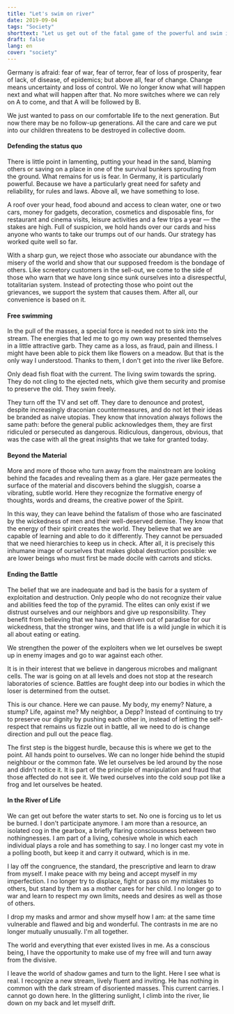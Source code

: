 ```yaml
---
title: "Let's swim on river"
date: 2019-09-04
tags: "Society"
shorttext: "Let us get out of the fatal game of the powerful and swim in our own direction!"
draft: false
lang: en
cover: "society"
---
```


Germany is afraid: fear of war, fear of terror, fear of loss of prosperity, fear of lack, of disease, of epidemics; but above all, fear of change. Change means uncertainty and loss of control. We no longer know what will happen next and what will happen after that. No more switches where we can rely on A to come, and that A will be followed by B.

We just wanted to pass on our comfortable life to the next generation. But now there may be no follow-up generations. All the care and care we put into our children threatens to be destroyed in collective doom.

#### Defending the status quo

There is little point in lamenting, putting your head in the sand, blaming others or saving on a place in one of the survival bunkers sprouting from the ground. What remains for us is fear. In Germany, it is particularly powerful. Because we have a particularly great need for safety and reliability, for rules and laws. Above all, we have something to lose.

A roof over your head, food abound and access to clean water, one or two cars, money for gadgets, decoration, cosmetics and disposable fins, for restaurant and cinema visits, leisure activities and a few trips a year — the stakes are high. Full of suspicion, we hold hands over our cards and hiss anyone who wants to take our trumps out of our hands. Our strategy has worked quite well so far.

With a sharp gun, we reject those who associate our abundance with the misery of the world and show that our supposed freedom is the bondage of others. Like screetory customers in the sell-out, we come to the side of those who warn that we have long since sunk ourselves into a disrespectful, totalitarian system. Instead of protecting those who point out the grievances, we support the system that causes them. After all, our convenience is based on it.

#### Free swimming

In the pull of the masses, a special force is needed not to sink into the stream. The energies that led me to go my own way presented themselves in a little attractive garb. They came as a loss, as fraud, pain and illness. I might have been able to pick them like flowers on a meadow. But that is the only way I understood. Thanks to them, I don't get into the river like Before.

Only dead fish float with the current. The living swim towards the spring. They do not cling to the ejected nets, which give them security and promise to preserve the old. They swim freely.

They turn off the TV and set off. They dare to denounce and protest, despite increasingly draconian countermeasures, and do not let their ideas be branded as naive utopias. They know that innovation always follows the same path: before the general public acknowledges them, they are first ridiculed or persecuted as dangerous. Ridiculous, dangerous, obvious, that was the case with all the great insights that we take for granted today.

#### Beyond the Material

More and more of those who turn away from the mainstream are looking behind the facades and revealing them as a glare. Her gaze permeates the surface of the material and discovers behind the sluggish, coarse a vibrating, subtle world. Here they recognize the formative energy of thoughts, words and dreams, the creative power of the Spirit.

In this way, they can leave behind the fatalism of those who are fascinated by the wickedness of men and their well-deserved demise. They know that the energy of their spirit creates the world. They believe that we are capable of learning and able to do it differently. They cannot be persuaded that we need hierarchies to keep us in check. After all, it is precisely this inhumane image of ourselves that makes global destruction possible: we are lower beings who must first be made docile with carrots and sticks.

#### Ending the Battle

The belief that we are inadequate and bad is the basis for a system of exploitation and destruction. Only people who do not recognize their value and abilities feed the top of the pyramid. The elites can only exist if we distrust ourselves and our neighbors and give up responsibility. They benefit from believing that we have been driven out of paradise for our wickedness, that the stronger wins, and that life is a wild jungle in which it is all about eating or eating.

We strengthen the power of the exploiters when we let ourselves be swept up in enemy images and go to war against each other.

It is in their interest that we believe in dangerous microbes and malignant cells. The war is going on at all levels and does not stop at the research laboratories of science. Battles are fought deep into our bodies in which the loser is determined from the outset.

This is our chance. Here we can pause. My body, my enemy? Nature, a stump? Life, against me? My neighbor, a Depp? Instead of continuing to try to preserve our dignity by pushing each other in, instead of letting the self-respect that remains us fizzle out in battle, all we need to do is change direction and pull out the peace flag.

The first step is the biggest hurdle, because this is where we get to the point. All hands point to ourselves. We can no longer hide behind the stupid neighbour or the common fate. We let ourselves be led around by the nose and didn't notice it. It is part of the principle of manipulation and fraud that those affected do not see it. We twed ourselves into the cold soup pot like a frog and let ourselves be heated.

#### In the River of Life

We can get out before the water starts to set. No one is forcing us to let us be burned. I don't participate anymore. I am more than a resource, an isolated cog in the gearbox, a briefly flaring consciousness between two nothingnesses. I am part of a living, cohesive whole in which each individual plays a role and has something to say. I no longer cast my vote in a polling booth, but keep it and carry it outward, which is in me.

I lay off the congruence, the standard, the prescriptive and learn to draw from myself. I make peace with my being and accept myself in my imperfection. I no longer try to displace, fight or pass on my mistakes to others, but stand by them as a mother cares for her child. I no longer go to war and learn to respect my own limits, needs and desires as well as those of others.

I drop my masks and armor and show myself how I am: at the same time vulnerable and flawed and big and wonderful. The contrasts in me are no longer mutually unusually. I'm all together.

The world and everything that ever existed lives in me. As a conscious being, I have the opportunity to make use of my free will and turn away from the divisive.

I leave the world of shadow games and turn to the light. Here I see what is real. I recognize a new stream, lively fluent and inviting. He has nothing in common with the dark stream of disoriented masses. This current carries. I cannot go down here. In the glittering sunlight, I climb into the river, lie down on my back and let myself drift.
